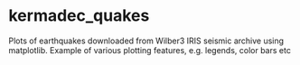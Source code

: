 # kermadec_quakes
Plots of earthquakes downloaded from Wilber3 IRIS seismic archive using matplotlib. Example of various plotting features, e.g. legends, color bars etc

